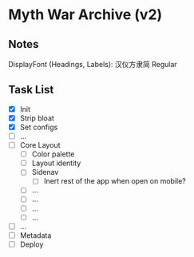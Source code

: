 # Myth War Archive (v2)

## Notes

DisplayFont (Headings, Labels): 汉仪方隶简 Regular

## Task List

- [x] Init
- [x] Strip bloat
- [x] Set configs
- [ ] ...
- [ ] Core Layout
  - [ ] Color palette
  - [ ] Layout identity
  - [ ] Sidenav
    - [ ] Inert rest of the app when open on mobile?
  - [ ] ...
  - [ ] ...
  - [ ] ...
  - [ ] ...
- [ ] ...
- [ ] Metadata
- [ ] Deploy
